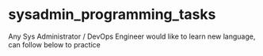 # sysadmin_programming_tasks
Any Sys Administrator / DevOps Engineer would like to learn new language, can follow below to practice
